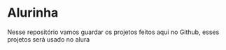 # Alurinha
Nesse repositório vamos guardar os projetos feitos aqui no Github, esses projetos será usado no alura
